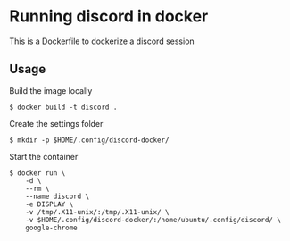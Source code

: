 # Running discord in docker

This is a Dockerfile to dockerize a discord session

## Usage

Build the image locally

    $ docker build -t discord .

Create the settings folder

    $ mkdir -p $HOME/.config/discord-docker/

Start the container

    $ docker run \
        -d \
        --rm \
        --name discord \
        -e DISPLAY \
        -v /tmp/.X11-unix/:/tmp/.X11-unix/ \
        -v $HOME/.config/discord-docker/:/home/ubuntu/.config/discord/ \
        google-chrome
